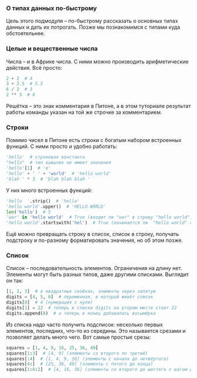 ### О типах данных по-быстрому

Цель этого подмодуля – по-быстрому рассказать о основных типах данных и дать их потрогать.
Позже мы познакомимся с типами куда обстоятельнее.

### Целые и вещественные числа

Числа – и в Африке числа. С ними можно производить арифметические действия. Всё просто:
```python
2 + 2  # 4
3 + 2.5  # 5.5
6 / 2  # 3
2 ** 3  # 8
```
    

Решётка – это знак комментария в Питоне,
а в этом туториале результат работы команды указан на той же строчке за комментарием.

### Строки

Помимо чисел в Питоне есть строки с богатым набором встроенных функций. С ними просто и удобно работать:
 
```python
'hello'  # строковая константа
"hello"  # тип кавычек не имеет значения
'hello'[1]  # 'e'
'hello' + ' ' + 'world'  # 'hello world'
'blah ' * 3  # 'blah blah blah '
```
У них много встроенных функций:

```python
'hello  '.strip()  # 'hello'
'hello world'.upper()  # 'HELLO WORLD'
len('hello')  # 5
'wor' in 'hello world'  # True (входит ли "wor" в строку "hello world")
'hello world'.startswith('hel')  # True (начинается ли  "hello world" c "hel")
```
Ещё можно превращать строку в список, список в строку,
получать подстроку и по-разному форматировать значения, но об этом позже.


### Список

Список – последовательность элементов. Ограничения на длину нет.
Элементы могут быть разных типов, даже другими списками. Выглядит он так:

```python
[1, 2, 3]  # в квадратных скобках, элементы через запятую
digits = [4, 5, 6]  # переменная, в которой живёт список
digits[0]  # 4 (нумерация с нуля)
digits[1] = 22  # теперь в списке digits на втором месте стоит 22
digits.append(8)  # а теперь в конец добавилась восьмёрка
```
Из списка надо часто получить подсписок: несколько первых элементов, последних, что-то из середины.
Это называется срезами и позволяет делать много чего. Вот самые простые срезы:

```python
squares = [1, 4, 9, 16, 25, 36, 49]
squares[1:3]  # [4, 9] (элементы со второго по третий)
squares[:4]  # [1, 4, 9, 16] (элементы с начала до четвёртого)
squares[4:]  # [25, 36, 49] (элементы с пятого до конца)
squares[1:6:2]  # [4, 16, 36] (элементы со второго до шестого с шагом два)
```